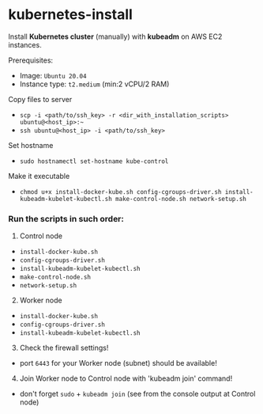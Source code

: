 # kubernetes-install
Install **Kubernetes cluster** (manually) with **kubeadm** on AWS EC2 instances.

Prerequisites:
 - Image: `Ubuntu 20.04`
 - Instance type: `t2.medium` (min:2 vCPU/2 RAM)

Copy files to server
 - `scp -i <path/to/ssh_key> -r <dir_with_installation_scripts> ubuntu@<host_ip>:~`
 - `ssh ubuntu@<host_ip> -i <path/to/ssh_key>`

Set hostname
 - `sudo hostnamectl set-hostname kube-control`

Make it executable
 - `chmod u+x install-docker-kube.sh config-cgroups-driver.sh install-kubeadm-kubelet-kubectl.sh make-control-node.sh network-setup.sh`

### Run the scripts in such order:
1. Control node
- `install-docker-kube.sh`
- `config-cgroups-driver.sh`
- `install-kubeadm-kubelet-kubectl.sh`
- `make-control-node.sh`
- `network-setup.sh`
2. Worker node 
- `install-docker-kube.sh`
- `config-cgroups-driver.sh`
- `install-kubeadm-kubelet-kubectl.sh`
3. Check the firewall settings!
- port `6443` for your Worker node (subnet) should be available!
4. Join Worker node to Control node with 'kubeadm join' command!
- don't forget `sudo` + `kubeadm join` (see from the console output at Control node)
